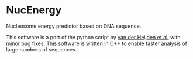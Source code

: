 # NucEnergy

Nucleosome energy predictor based on DNA sequence.

This software is a port of the python script by [van der Heijden et al.](https://www.pnas.org/content/109/38/E2514/1) with minor bug fixes. This software is written in C++ to enable faster analysis of large numbers of sequences.

